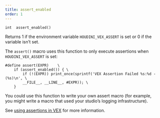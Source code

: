 ```yaml
---
title: assert_enabled
order: 1
---
```

`int  assert_enabled()`

Returns 1 if the environment variable `HOUDINI_VEX_ASSERT` is set or 0 if the variable isn’t set.

The `assert()` macro uses this function to only execute assertions when `HOUDINI_VEX_ASSERT` is set:

```vex
#define assert(EXPR)    \
    if (assert_enabled()) { \
        if (!(EXPR)) print_once(sprintf('VEX Assertion Failed %s:%d - (%s)\n', \
        __FILE__, __LINE__, #EXPR)); \
    }

```

You could use this function to write your own assert macro (for example, you might write a macro that used your studio’s logging infrastructure).

See [using assertions in VEX](../assertions.html "You can use the assert() macro to print information while you are debugging VEX code.") for more information.
